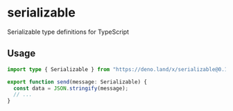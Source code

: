 # serializable

Serializable type definitions for TypeScript

## Usage

```ts
import type { Serializable } from "https://deno.land/x/serializable@0.1.0/mod.ts";

export function send(message: Serializable) {
  const data = JSON.stringify(message);
  // ...
}
```
